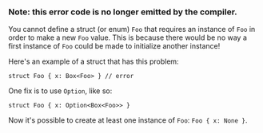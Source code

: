 ### Note: this error code is no longer emitted by the compiler.

You cannot define a struct (or enum) `Foo` that requires an instance of `Foo`
in order to make a new `Foo` value. This is because there would be no way a
first instance of `Foo` could be made to initialize another instance!

Here's an example of a struct that has this problem:

```
struct Foo { x: Box<Foo> } // error
```

One fix is to use `Option`, like so:

```
struct Foo { x: Option<Box<Foo>> }
```

Now it's possible to create at least one instance of `Foo`: `Foo { x: None }`.

